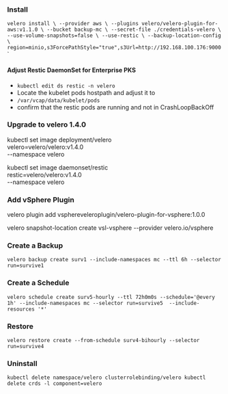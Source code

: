 
### Install

`velero install \
    --provider aws \
    --plugins velero/velero-plugin-for-aws:v1.1.0 \
    --bucket backup-mc \
    --secret-file ./credentials-velero \
    --use-volume-snapshots=false \
    --use-restic \
    --backup-location-config \
    region=minio,s3ForcePathStyle="true",s3Url=http://192.168.100.176:9000`
    `
#### Adjust Restic DaemonSet for Enterprise PKS
* `kubectl edit ds restic -n velero`
* Locate the kubelet pods hostpath and adjust it to
* `/var/vcap/data/kubelet/pods`
* confirm that the restic pods are running and not in CrashLoopBackOff

### Upgrade to velero 1.4.0
kubectl set image deployment/velero \
    velero=velero/velero:v1.4.0 \
    --namespace velero

kubectl set image daemonset/restic \
    restic=velero/velero:v1.4.0 \
    --namespace velero


### Add vSphere Plugin
velero plugin add vsphereveleroplugin/velero-plugin-for-vsphere:1.0.0

velero snapshot-location create vsl-vsphere --provider velero.io/vsphere

### Create a Backup

`velero backup create surv1 --include-namespaces mc --ttl 6h --selector run=survive1`

### Create a Schedule
`velero schedule create surv5-hourly --ttl 72h0m0s --schedule='@every 1h' --include-namespaces mc --selector run=survive5  --include-resources '*'`

### Restore
`velero restore create --from-schedule surv4-bihourly --selector run=survive4`

### Uninstall
`kubectl delete namespace/velero clusterrolebinding/velero
kubectl delete crds -l component=velero`
